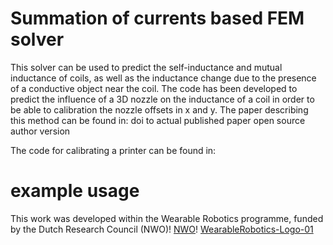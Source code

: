 # Summation of currents based FEM solver

This solver can be used to predict the self-inductance and mutual inductance of coils, as well as the inductance change due to the presence of a conductive object near the coil. The code has been developed to predict the influence of a 3D nozzle on the inductance of a coil in order to be able to calibration the nozzle offsets in x and y. The paper describing this method can be found in:
doi to actual published paper
open source author version

The code for calibrating a printer can be found in:

# example usage


This work was developed within the Wearable Robotics programme, funded by the Dutch Research Council (NWO)!
[NWO](https://user-images.githubusercontent.com/6079002/124443163-bd35c400-dd7d-11eb-9fe5-53c3def86459.jpg)!
[WearableRobotics-Logo-01](https://user-images.githubusercontent.com/6079002/124443273-d3dc1b00-dd7d-11eb-9282-54c56e0f42db.png)
